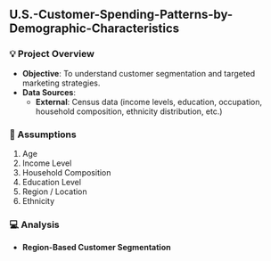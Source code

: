 ## U.S.-Customer-Spending-Patterns-by-Demographic-Characteristics

### :bulb: Project Overview

* **Objective**: To understand customer segmentation and targeted marketing strategies.
* **Data Sources**: 
    * **External**: Census data (income levels, education, occupation, household composition, ethnicity distribution, etc.)

### :pencil: Assumptions
1.  Age   
2.  Income Level   
3.  Household Composition   
4.  Education Level   
5.  Region / Location   
6.  Ethnicity   


### :computer: Analysis

*  **Region-Based Customer Segmentation**



